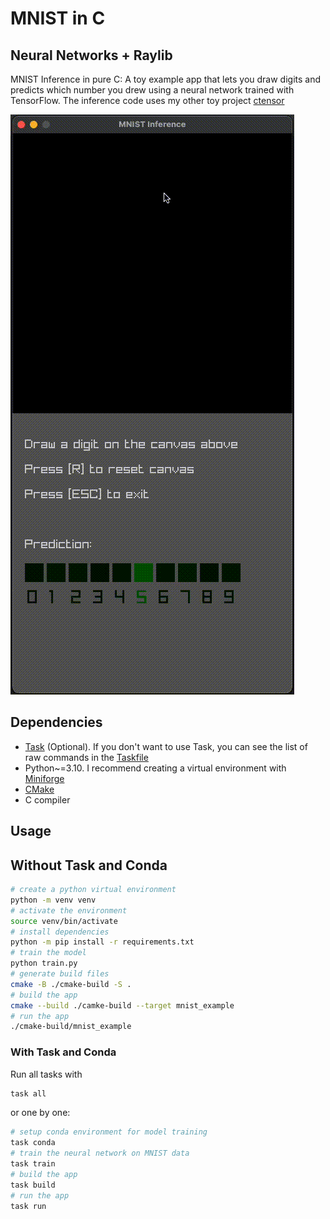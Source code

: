 # MNIST in C

## Neural Networks + Raylib

MNIST Inference in pure C: A toy example app that lets you draw digits and predicts which number you drew using a neural network trained with TensorFlow. The inference code uses my other toy project [ctensor](https://github.com/am1tyadav/ctensor)

![NN in Raylib](./assets/mnist_raylib.gif)

## Dependencies

- [Task](https://taskfile.dev) (Optional). If you don't want to use Task, you can see the list of raw commands in the [Taskfile](Taskfile.yml)
- Python~=3.10. I recommend creating a virtual environment with [Miniforge](https://github.com/conda-forge/miniforge)
- [CMake](https://cmake.org)
- C compiler

## Usage

## Without Task and Conda

```bash
# create a python virtual environment
python -m venv venv
# activate the environment
source venv/bin/activate
# install dependencies
python -m pip install -r requirements.txt
# train the model
python train.py
# generate build files
cmake -B ./cmake-build -S .
# build the app
cmake --build ./camke-build --target mnist_example
# run the app
./cmake-build/mnist_example
```

### With Task and Conda

Run all tasks with

```bash
task all
```

or one by one:

```bash
# setup conda environment for model training
task conda
# train the neural network on MNIST data
task train
# build the app
task build
# run the app
task run
```
